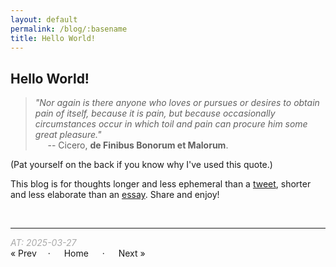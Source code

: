 ```yaml
---
layout: default
permalink: /blog/:basename
title: Hello World!
---
```


## Hello World!


> *"Nor again is there anyone who loves or pursues or desires to obtain pain of itself, because it is pain, but because occasionally circumstances occur in which toil and pain can procure him some great pleasure."*  
&nbsp;&nbsp;&nbsp;&nbsp; -- Cicero, **de Finibus Bonorum et Malorum**.  

(Pat yourself on the back if you know why I've used this quote.)

This blog is for thoughts longer and less ephemeral than a [tweet](https://x.com/athomasq), shorter and less elaborate than an [essay](/essays).  Share and enjoy! 

<br/>

----

<i> <span style="color:#A9A9A9;"> AT: 2025-03-27 </span> </i>  
&laquo; Prev 
&emsp;· &emsp; Home &emsp; · &emsp; 
Next &raquo; 


<br/>
<br/>
<br/>

